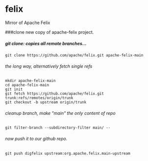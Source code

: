 # felix
Mirror of Apache Felix


###clone new copy of apache-felix project.


##### git clone: copies all remote branches...
```
git clone https://github.com/apache/felix.git apache-felix-main
```

###### the long way, alternatively fetch single refs
```
mkdir apache-felix-main
cd apache-felix-main
git init
git fetch https://github.com/apache/felix.git trunk:refs/remotes/origin/trunk
git checkout -b upstream origin/trunk
```

###### cleanup branch, make "main" the only content of repo
```
git filter-branch --subdirectory-filter main/ --
```

###### now push it to our github repo.
```
git push digfelix upstream:org.apache.felix.main-upstream
```
